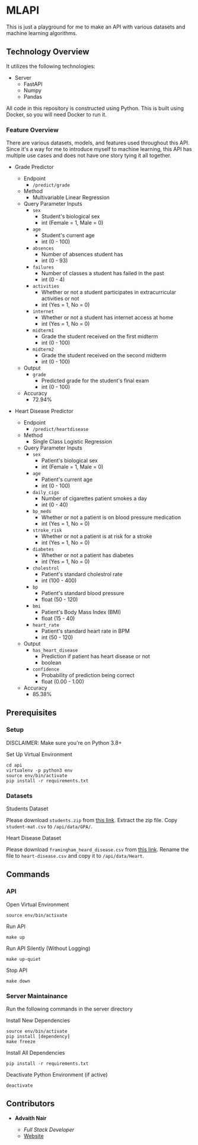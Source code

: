 # MLAPI

This is just a playground for me to make an API with various datasets and machine learning algorithms.

## Technology Overview

It utilizes the following technologies:

-   Server
    -   FastAPI
    -   Numpy
    -   Pandas

All code in this repository is constructed using Python. This is built using Docker, so you will need Docker to run it.

### Feature Overview

There are various datasets, models, and features used throughout this API. Since it's a way for me to introduce myself to machine learning, this API has multiple use cases and does not have one story tying it all together.

-   Grade Predictor
    -   Endpoint
        -   `/predict/grade`
    -   Method
        -   Multivariable Linear Regression
    -   Query Parameter Inputs
        -   `sex`
            -   Student's biological sex
            -   int (Female = 1, Male = 0)
        -   `age`
            -   Student's current age
            -   int (0 - 100)
        -   `absences`
            -   Number of absences student has
            -   int (0 - 93)
        -   `failures`
            -   Number of classes a student has failed in the past
            -   int (0 - 4)
        -   `activities`
            -   Whether or not a student participates in extracurricular activities or not
            -   int (Yes = 1, No = 0)
        -   `internet`
            -   Whether or not a student has internet access at home
            -   int (Yes = 1, No = 0)
        -   `midterm1`
            -   Grade the student received on the first midterm
            -   int (0 - 100)
        -   `midterm2`
            -   Grade the student received on the second midterm
            -   int (0 - 100)
    -   Output
        -   `grade`
            -   Predicted grade for the student's final exam
            -   int (0 - 100)
    -   Accuracy
        -   72.94%

-   Heart Disease Predictor
    -   Endpoint
        -   `/predict/heartdisease`
    -   Method
        -   Single Class Logistic Regression
    -   Query Parameter Inputs
        -   `sex`
            -   Patient's biological sex
            -   int (Female = 1, Male = 0)
        -   `age`
            -   Patient's current age
            -   int (0 - 100)
        -   `daily_cigs`
            -   Number of cigarettes patient smokes a day
            -   int (0 - 40)
        -   `bp_meds`
            -   Whether or not a patient is on blood pressure medication
            -   int (Yes = 1, No = 0)
        -   `stroke_risk`
            -   Whether or not a patient is at risk for a stroke
            -   int (Yes = 1, No = 0)
        -   `diabetes`
            -   Whether or not a patient has diabetes
            -   int (Yes = 1, No = 0)
        -   `cholestrol`
            -   Patient's standard cholestrol rate
            -   int (100 - 400)
        -   `bp`
            -   Patient's standard blood pressure
            -   float (50 - 120)
        -   `bmi`
            -   Patient's Body Mass Index (BMI)
            -   float (15 - 40)
        -   `heart_rate`
            -   Patient's standard heart rate in BPM
            -   int (50 - 120)
    -   Output
        -   `has_heart_disease`
            -   Prediction if patient has heart disease or not
            -   boolean
        - `confidence`
            - Probability of prediction being correct
            - float (0.00 - 1.00)
    -   Accuracy
        -   85.38%
## Prerequisites

### Setup

DISCLAIMER: Make sure you're on Python 3.8+

Set Up Virtual Environment

```
cd api
virtualenv -p python3 env
source env/bin/activate
pip install -r requirements.txt
```

### Datasets

Students Dataset

Please download `students.zip` from [this link](https://archive.ics.uci.edu/ml/machine-learning-databases/00320/). Extract the zip file. Copy `student-mat.csv` to `/api/data/GPA/`.

Heart Disease Dataset

Please download `framingham_heard_disease.csv` from [this link](https://www.kaggle.com/naveengowda16/logistic-regression-heart-disease-prediction). Rename the file to `heart-disease.csv` and copy it to `/api/data/Heart`.

## Commands

### API

Open Virtual Environment

```
source env/bin/activate
```

Run API

```
make up
```

Run API Silently (Without Logging)

```
make up-quiet
```

Stop API

```
make down
```

### Server Maintainance

Run the following commands in the server directory

Install New Dependencies

```
source env/bin/activate
pip install [dependency]
make freeze
```

Install All Dependencies

```
pip install -r requirements.txt
```

Deactivate Python Environment (if active)

```
deactivate
```

## Contributors

-   **Advaith Nair**

    -   _Full Stack Developer_
    -   [Website](https://advaithnair.com)
